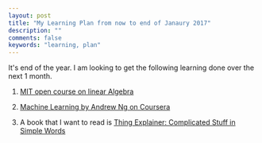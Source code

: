 ```yaml
---
layout: post
title: "My Learning Plan from now to end of Janaury 2017"
description: ""
comments: false 
keywords: "learning, plan"
---
```

It's end of the year. I am looking to get the following learning done over the next 1 month.

1. [MIT open course on linear Algebra](https://ocw.mit.edu/courses/mathematics/18-06-linear-algebra-spring-2010/)

2. [Machine Learning by Andrew Ng on Coursera](https://www.coursera.org/learn/machine-learning/home/welcome)

3. A book that I want to read is [Thing Explainer: Complicated Stuff in Simple Words](http://www.goodreads.com/book/show/25329850-thing-explainer) 

